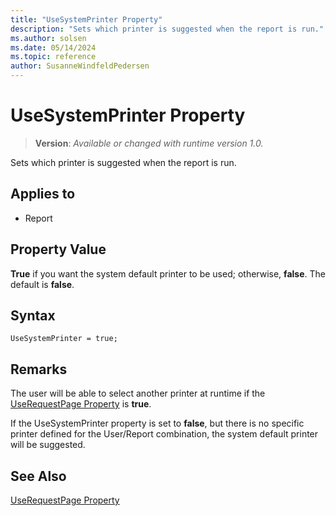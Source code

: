 ```yaml
---
title: "UseSystemPrinter Property"
description: "Sets which printer is suggested when the report is run."
ms.author: solsen
ms.date: 05/14/2024
ms.topic: reference
author: SusanneWindfeldPedersen
---
```

[//]: # (START>DO_NOT_EDIT)
[//]: # (IMPORTANT:Do not edit any of the content between here and the END>DO_NOT_EDIT.)
[//]: # (Any modifications should be made in the .xml files in the ModernDev repo.)
# UseSystemPrinter Property
> **Version**: _Available or changed with runtime version 1.0._

Sets which printer is suggested when the report is run.

## Applies to
-   Report

[//]: # (IMPORTANT: END>DO_NOT_EDIT)


## Property Value  

**True** if you want the system default printer to be used; otherwise, **false**. The default is **false**.  

## Syntax

```AL
UseSystemPrinter = true;
```
  
## Remarks  

The user will be able to select another printer at runtime if the [UseRequestPage Property](devenv-userequestpage-property.md) is **true**.  
  
If the UseSystemPrinter property is set to **false**, but there is no specific printer defined for the User/Report combination, the system default printer will be suggested.  
  
## See Also  

[UseRequestPage Property](devenv-userequestpage-property.md)